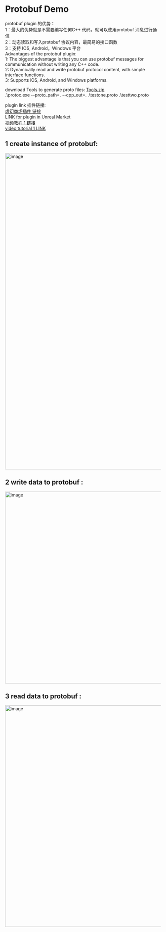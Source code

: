 # Protobuf Demo
protobuf plugin 的优势：   
1：最大的优势就是不需要编写任何C++ 代码，就可以使用protobuf 消息进行通信    
2：动态读取和写入protobuf 协议内容，最简易的接口函数    
3：支持 IOS, Android，Windows 平台    
Advantages of the protobuf plugin:    
1: The biggest advantage is that you can use protobuf messages for communication without writing any C++ code.     
2: Dynamically read and write protobuf protocol content, with simple interface functions.    
3: Supports iOS, Android, and Windows platforms.    

download Tools to generate proto files: 
[Tools.zip](https://github.com/user-attachments/files/22922885/Tools.zip)    
 .\protoc.exe --proto_path=. --cpp_out=. .\testone.proto .\testtwo.proto   

 
plugin link 插件链接:    
[虚幻商场插件 链接](https://www.unrealengine.com/marketplace/zh-CN/product/primitive-draw-line-geometry)  
[LINK for plugin in Unreal Market](https://www.unrealengine.com/marketplace/zh-CN/product/primitive-draw-line-geometry)  
[视频教程 1 链接](https://www.bilibili.com/video/BV1dM411a7Q2/?share_source=copy_web&vd_source=74c5a7ee7e63695eed9e0f75ba7bbc88)  
[video tutorial 1 LINK](https://youtu.be/VzpxfjglunM)  

## 1 create instance of protobuf:     
<img width="2776" height="1022" alt="image" src="https://github.com/user-attachments/assets/f481f768-ae6e-4dbd-b22c-e7a028dac00d" />    


## 2 write data to protobuf :      
<img width="2172" height="620" alt="image" src="https://github.com/user-attachments/assets/16561d4a-57ab-47bf-82f3-288f3dc8192a" />    

## 3 read data to protobuf :      
<img width="2730" height="716" alt="image" src="https://github.com/user-attachments/assets/419c57b5-09c0-416a-b7a9-855ce18615cd" />    

